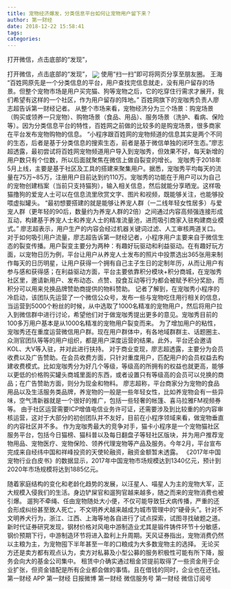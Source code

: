 ```yaml
---
title: 宠物经济爆发，分类信息平台如何让宠物用户留下来？
author: 第一财经
date: 2018-12-22 15:58:41
tags: 
categories: 
---
```

打开微信，点击底部的“发现”，
<!-- more -->
打开微信，点击底部的“发现”，
<img align="center" border="0" src="https://imgcdn.yicai.com/uppics/images/2018/12/f59f1b799a2bde1b00b79595c4e16831.jpg" />
使用“扫一扫”即可将网页分享至朋友圈。
王海
“百姓网原先是一个分类信息的平台，用户查找完信息就走，没有用户留存的场景。但整个宠物市场是用户买完猫、狗等宠物之后，它的吃穿住行需求才展开，我们希望有这样的一个社区，作为用户留存的阵地。” 百姓网旗下的宠咖秀负责人廖志超告诉第一财经记者。
从整个市场来看，宠物经济分为三个场景：购宠场景（购买或领养一只宠物）、购物场景（食品、用品）、服务场景（洗护、看病、保险等）。因为分类信息平台的特性，百姓网之前做的比较多的是购宠场景，很多商家在平台发布宠物购物的信息。
“小程序跟百姓网的宠物频道的信息其实是两个不同的生态，后者是基于分类信息的搜索生态，前者是基于微信单独的闭环生态。”廖志超透露，最初尝试将百姓网宠物频道用户导入到宠咖秀，但效果不好，每天新增的用户数只有个位数，所以后面就聚焦在微信上做自裂变的增长。
宠咖秀于2018年5月上线，主要是基于社区及工具的搭建来聚集用户。据悉，宠咖秀平均每天的流量在75万~85万，注册用户目前达到约110万。宠咖秀的功能在于用户可以为自己的宠物创建档案（当前只支持猫狗），输入相关信息，然后就能分享晒宠。这样吸猫撸狗的爱宠人士可以在信息流里欣赏文字、图片和视频，既能够关注，也能够投喂虚拟罐头。
“最初想要搭建的就是能够让养宠人群（一二线年轻女性居多）与爱宠人群（更年轻的90后，数量约为养宠人群的2倍）之间通过内容高频强连接形成互动，构建基于养宠人士和养宠人士的精准流量池，进而吸引商家入驻构建商业模式。” 廖志超表示，用户生产的内容会经过机器关键词过滤、人工审核两道关口。
对于如何吸引用户流量，廖志超告诉第一财经记者，小程序用户主要来自于微信生态的裂变传播。用户裂变主要分为两种：有趣好玩驱动和利益驱动。在有趣好玩方面，以宠物日历为例，平台让用户从养宠人士发布的照片中投票选出365张用来制作每天的日历明星，让用户获得一个拥有自己主子生日的定制年历，从而让用户有参与感和获得感；在利益驱动方面，平台主要依靠积分模块+积分商城，在宠咖秀社区里，邀请新用户、发布动态、点赞、投食互动等行为都会被赋予积分奖励，而积分可以用来兑换品牌赞助商提供的物料赞助。
记者了解到，在宠咖秀小程序的冷启动，该团队先运营了一个微信公众号，发布一些与宠物吃住用行相关的信息，当运营到5000个粉丝的时候，从中选取了1000名精准的宠物用户，然后将用户拉入到微信群中进行讨论，希望他们对于做宠咖秀提出更多的意见。宠咖秀目前的100多万用户基本是从1000名精准的宠物用户裂变而来。
为了增加用户的粘性，宠咖秀还在重度运营微信用户群。现在用户群体中，有各地域群群主、话题圈主、众测官团队等等的用户组织，都是用户深度运营的结果。此外，平台还会邀请KOL、大V等入驻，并对此进行扶持。
对于商业变现，廖志超透露，主要分为会员收费以及广告赞助。在会员收费方面，只针对重度用户，匹配用户的会员权益去构建收费模式。比如宠咖秀分为好几个等级，等级高的所拥有的权益也就更高，能够以更低的价格购买罐头商城里面的东西，或者设置只有等级高的会员可以兑换的商品；在广告赞助方面，则分为现金和物料。
廖志超称，平台商家分为宠物的食品用品以及生活服务类品牌，养宠物的一般是一些年轻女性，比如养宠物会有一些异味，空气清新器就是一个很好的推广，包括一些轻奢的帐篷、喜马拉雅FM视频券等。
由于社区运营需要ICP增值电信业务许可证，还需要涉及到比较重的的内容审核运营，这对于大部分的初创团队并不友好，目前在小程序领域来看，做宠物垂直的内容社区并不多。
作为宠咖秀最大的竞争对手，猫卡小程序是一个宠物猫社区服务平台，包括今日猫榜、猫科普以及每日翻盘子等轻社区版块，并为用户推荐宠物用品、宠物医疗、宠物保险、领养代理宠物等产品及服务。今年2月，平台宣布完成来自经纬中国和祥峰投资的天使轮融资，融资金额暂未透露。
《2017年中国宠物行业白皮书》的数据显示，2017年中国宠物市场规模达到1340亿元，预计到2020年市场规模将达到1885亿元。
 
 
随着家庭结构的变化和老龄化趋势的发展，以汪星人、喵星人为主的宠物大军，正大规模入侵我们的生活。身边铲屎官和遛狗官越来越多，随之而来的宠物消费也被引爆。
遛狗不牵绳、任由宠物随处大小便，不仅可能导致狂犬病传播，严重的还会形成纠纷甚至致人死亡，不文明养犬越来越成为城市管理中的“硬骨头”。针对不文明养犬行为，浙江、江西、上海等地各自进行了试点探索，试图寻找破题之道。
新时代证券研究发现，钢材价格对风电中游制造业尤其是锻件铸件环节十分敏感，钢价预期下行，中游制造环节将进入盈利上升周期。天风证券指出，宠物消费仍然以主粮为主，为宠物囤下半年甚至一年的口粮成为大多数宠物主的选择。
无论买方还是卖方都有观点认为，卖方对私募及小型公募的服务积极性可能有所下降，服务会向大的基金公司集中。
租赁中介确实通过租金贷提前取得了一些资金用于企业扩张，但资金错配是所有企业都会做的事情。且在借钱的同时，企业也在还钱。
第一财经
APP
第一财经
日报微博
第一财经
微信服务号
第一财经
微信订阅号
